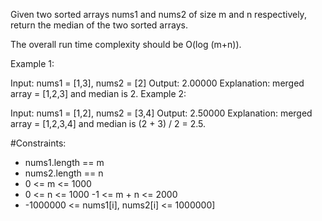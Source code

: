 Given two sorted arrays nums1 and nums2 of size m and n respectively, return the median of the two sorted arrays.

The overall run time complexity should be O(log (m+n)).

 

Example 1:

Input: nums1 = [1,3], nums2 = [2]
Output: 2.00000
Explanation: merged array = [1,2,3] and median is 2.
Example 2:

Input: nums1 = [1,2], nums2 = [3,4]
Output: 2.50000
Explanation: merged array = [1,2,3,4] and median is (2 + 3) / 2 = 2.5.
 

#Constraints:

- nums1.length == m
- nums2.length == n
- 0 <= m <= 1000
- 0 <= n <= 1000
-1 <= m + n <= 2000
- -1000000 <= nums1[i], nums2[i] <= 1000000]
